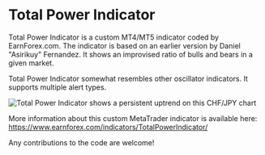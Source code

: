 # Total Power Indicator
Total Power Indicator is a custom MT4/MT5 indicator coded by EarnForex.com. The indicator is based on an earlier version by Daniel "Asirikuy" Fernandez. It shows an improvised ratio of bulls and bears in a given market.

Total Power Indicator somewhat resembles other oscillator indicators. It supports multiple alert types.

![Total Power Indicator shows a persistent uptrend on this CHF/JPY chart](https://github.com/EarnForex/Total-Power-Indicator/blob/main/README_Images/total-power-indicator-bullish-trend.png)

More information about this custom MetaTrader indicator is available here: https://www.earnforex.com/indicators/TotalPowerIndicator/

Any contributions to the code are welcome!
